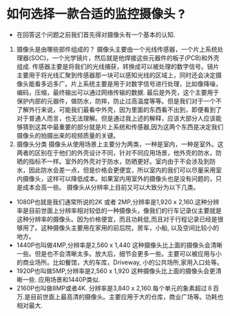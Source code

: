 # 如何选择一款合适的监控摄像头 ?

- 在回答这个问题之前我们首先得对摄像头有一个基本的认知.
1. 摄像头是由哪些部件组成的？
摄像头主要由一个光线传感器，一个片上系统处理器(SOC)，一个光学镜片，然后就是他焊接这些元器件的板子(PCB)和外壳组成. 传感器主要是将我们的光线捕获，转换成可以被处理的数字信号。镜片主要用于将光线汇聚到传感器那一块可以感知光线的区域上，同时还会决定摄像头能看多远多广。片上系统主要是用于对数字信号进行处理，比如像降噪，编码，压缩，最终输出可以通过网络传输的数据.  最后是外壳，这个主要用于保护内部的元器件，做防水，防摔，防止过高温度等等。但是我们对于一个不了解外行来说，可能我们最看中外壳，因为里面的东西看不出到，即便看到了对于普通人而言，也无法理解。但是通过我上述的解释，应该大部分人应该能够猜到这其中最重要的部分就是片上系统和传感器,因为这两个东西是决定我们摄像头的拍摄出来的视频质量的关键。
2. 摄像头分类
摄像头从使用场景上主要分为两类，一种是室内，一种是室外。这两者的区别在于他们的外壳设计不同，针对不同应用场景，他外壳的防水，防晒的指标不一样。室外的外壳对于防水，防晒更好。室内由于不会涉及到防水，因此防水会差一点，但是价格会更便宜，所以室内的我们可以尽量采用室内摄像头，这样可以降低成本。如果室内用室外的摄像头也是没有问题的，只是成本会高一些。
摄像头从分辨率上目前又可以大致分为以下几类。
- 1080P也就是我们通常所说的2K 或者 2MP,分辨率是1,920 x 2,160.这种分辨率是目前世面上分辨率相对较低的一种摄像头，像我们的行车记录仪主要就是这种分辨率的摄像头。因为价格便宜，而且功耗低,而且对于行程记录已经是很够用了。这种摄像头主要用在家用的前后院，房车，小船, 以及空间比较小的地方。
- 1440P也叫做4MP,分辨率是2,560 x 1,440 这种摄像头比上面的摄像头会清晰一些。但是也不会清晰太多。放大后，细节会更多一些。主要可以被应用与小的商业场所。比如餐馆，大的车库，Driveway, 小的公共场所,家用入口处等。
- 1920P也叫做5MP,分辨率是2,560 x 1,920 这种摄像头比上面的摄像头会更清晰一些. 应用场景和1440P类似.
- 2160P也叫做8MP或者4K. 分辨率是3,840 x 2,160.每个单元的象素超过８百万.是目前世面上最高清的摄像头。主要应用于大的仓库，商业广场等。功耗也相对最大.





